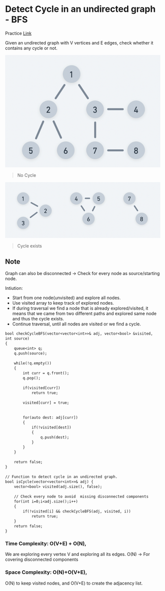# Detect Cycle in an undirected graph - BFS

Practice [Link](https://www.geeksforgeeks.org/problems/detect-cycle-in-an-undirected-graph/1?itm_source=geeksforgeeks&itm_medium=article&itm_campaign=practice_card)

Given an undirected graph with V vertices and E edges, check whether it contains any cycle or not. 

![Alt text](../images/graph-b.png)
> No Cycle


![Alt text](../images/graph-a.png)
> Cycle exists

## Note
Graph can also be disconnected -> Check for every node as source/starting node.

Intiution:
- Start from one node(unvisited) and explore all nodes.
- Use visited array to keep track of explored nodes.
- If during traversal we find a node that is already explored/visited, it means that we came from two different paths and explored same node and thus the cycle exists. 
- Continue traversal, until all nodes are visited or we find a cycle.



```
bool checkCycleBFS(vector<vector<int>>& adj, vector<bool> &visited, int source)
{
    queue<int> q;
    q.push(source);
    
    while(!q.empty())
    {
        int curr = q.front();
        q.pop();
        
        if(visited[curr])
            return true;
            
        visited[curr] = true;

        
        for(auto dest: adj[curr])
        {
            if(!visited[dest])
            {
                q.push(dest);
            }
        }
    }
    
    return false;
}

// Function to detect cycle in an undirected graph.
bool isCycle(vector<vector<int>>& adj) {
    vector<bool> visited(adj.size(), false);
    
    // Check every node to avoid  missing disconnected components
    for(int i=0;i<adj.size();i++)
    {
        if(!visited[i] && checkCycleBFS(adj, visited, i))
            return true;
    }
    return false;
}
```



### Time Complexity: O(V+E) + O(N), 
We are exploring every vertex V and exploring all its edges. 
O(N) -> For covering disconnected components



### Space Complexity: O(N)+O(V+E), 
O(N) to keep visited nodes, and O(V+E) to create the adjacency list.